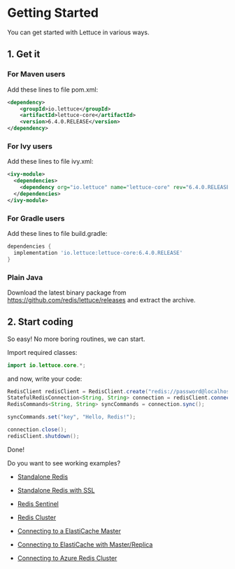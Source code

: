 # Getting Started

You can get started with Lettuce in various ways.

## 1. Get it

### For Maven users

Add these lines to file pom.xml:

``` xml
<dependency>
    <groupId>io.lettuce</groupId>
    <artifactId>lettuce-core</artifactId>
    <version>6.4.0.RELEASE</version>
</dependency>
```

### For Ivy users

Add these lines to file ivy.xml:

``` xml
<ivy-module>
  <dependencies>
    <dependency org="io.lettuce" name="lettuce-core" rev="6.4.0.RELEASE"/>
  </dependencies>
</ivy-module>
```

### For Gradle users

Add these lines to file build.gradle:

``` groovy
dependencies {
  implementation 'io.lettuce:lettuce-core:6.4.0.RELEASE'
}
```

### Plain Java

Download the latest binary package from
<https://github.com/redis/lettuce/releases> and extract the
archive.

## 2. Start coding

So easy! No more boring routines, we can start.

Import required classes:

``` java
import io.lettuce.core.*;
```

and now, write your code:

``` java
RedisClient redisClient = RedisClient.create("redis://password@localhost:6379/0");
StatefulRedisConnection<String, String> connection = redisClient.connect();
RedisCommands<String, String> syncCommands = connection.sync();

syncCommands.set("key", "Hello, Redis!");

connection.close();
redisClient.shutdown();
```

Done!

Do you want to see working examples?

- [Standalone Redis](https://github.com/redis/lettuce/blob/main/src/test/java/io/lettuce/examples/ConnectToRedis.java)

- [Standalone Redis with SSL](https://github.com/redis/lettuce/blob/main/src/test/java/io/lettuce/examples/ConnectToRedisSSL.java)

- [Redis Sentinel](https://github.com/redis/lettuce/blob/main/src/test/java/io/lettuce/examples/ConnectToRedisUsingRedisSentinel.java)

- [Redis Cluster](https://github.com/redis/lettuce/blob/main/src/test/java/io/lettuce/examples/ConnectToRedisCluster.java)

- [Connecting to a ElastiCache Master](https://github.com/redis/lettuce/blob/main/src/test/java/io/lettuce/examples/ConnectToElastiCacheMaster.java)

- [Connecting to ElastiCache with Master/Replica](https://github.com/redis/lettuce/blob/main/src/test/java/io/lettuce/examples/ConnectToMasterSlaveUsingElastiCacheCluster.java)

- [Connecting to Azure Redis Cluster](https://github.com/redis/lettuce/blob/main/src/test/java/io/lettuce/examples/ConnectToRedisClusterSSL.java)

